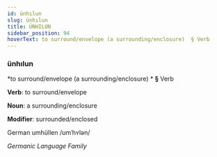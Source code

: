 ```yaml
---
id: ünhılun
slug: ünhılun
title: ÜNHILUN
sidebar_position: 94
hoverText: to surround/envelope (a surrounding/enclosure)  § Verb
---
```


### ünhılun

*to surround/envelope (a surrounding/enclosure) * **§** Verb

**Verb**: to surround/envelope

**Noun**: a surrounding/enclosure

**Modifier**: surrounded/enclosed

German umhüllen /ʊmˈhʏlən/

*Germanic Language Family*